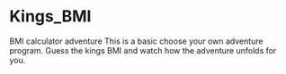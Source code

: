 # Kings_BMI
BMI calculator adventure 
This is a basic choose your own adventure program. Guess the kings BMI and watch how the adventure unfolds for you.
